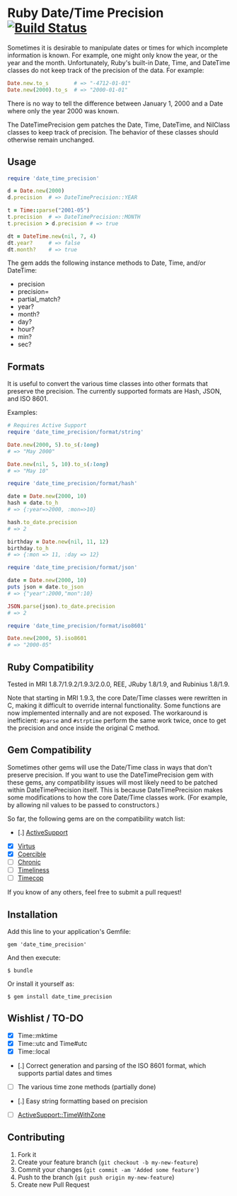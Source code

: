 # Ruby Date/Time Precision [![Build Status](https://travis-ci.org/Spokeo/date_time_precision.png?branch=master)](https://travis-ci.org/Spokeo/date_time_precision)

Sometimes it is desirable to manipulate dates or times for which incomplete information is known.
For example, one might only know the year, or the year and the month.
Unfortunately, Ruby's built-in Date, Time, and DateTime classes do not keep track of the precision of the data.
For example:

```ruby
Date.new.to_s        # => "-4712-01-01"
Date.new(2000).to_s  # => "2000-01-01"
```

There is no way to tell the difference between January 1, 2000 and a Date where only the year 2000 was known.

The DateTimePrecision gem patches the Date, Time, DateTime, and NilClass classes to keep track of precision.
The behavior of these classes should otherwise remain unchanged.

## Usage

```ruby
require 'date_time_precision'

d = Date.new(2000)
d.precision  # => DateTimePrecision::YEAR

t = Time::parse("2001-05")
t.precision  # => DateTimePrecision::MONTH
t.precision > d.precision # => true

dt = DateTime.new(nil, 7, 4)
dt.year?     # => false
dt.month?    # => true
```

The gem adds the following instance methods to Date, Time, and/or DateTime:

*    precision
*    precision=
*    partial_match?
*    year?
*    month?
*    day?
*    hour?
*    min?
*    sec?

## Formats

It is useful to convert the various time classes into other formats that preserve the precision.
The currently supported formats are Hash, JSON, and ISO 8601.

Examples:

```ruby
# Requires Active Support
require 'date_time_precision/format/string'

Date.new(2000, 5).to_s(:long)
# => "May 2000"

Date.new(nil, 5, 10).to_s(:long)
# => "May 10"
```

```ruby
require 'date_time_precision/format/hash'

date = Date.new(2000, 10)
hash = date.to_h
# => {:year=>2000, :mon=>10}

hash.to_date.precision
# => 2

birthday = Date.new(nil, 11, 12)
birthday.to_h
# => {:mon => 11, :day => 12}
```

```ruby
require 'date_time_precision/format/json'

date = Date.new(2000, 10)
puts json = date.to_json
# => {"year":2000,"mon":10}

JSON.parse(json).to_date.precision
# => 2
```

```ruby
require 'date_time_precision/format/iso8601'

Date.new(2000, 5).iso8601
# => "2000-05"
```

## Ruby Compatibility

Tested in MRI 1.8.7/1.9.2/1.9.3/2.0.0, REE, JRuby 1.8/1.9, and Rubinius 1.8/1.9.

Note that starting in MRI 1.9.3, the core Date/Time classes were rewritten in C, making it difficult to
override internal functionality. Some functions are now implemented internally and are not exposed.
The workaround is inefficient: `#parse` and `#strptime` perform the same work twice, once to get the precision and once inside the original C method.

## Gem Compatibility

Sometimes other gems will use the Date/Time class in ways that don't preserve precision. If you want to use the DateTimePrecision gem with these
gems, any compatibility issues will most likely need to be patched within DateTimePrecision itself. This is because DateTimePrecision makes some
modifications to how the core Date/Time classes work. (For example, by allowing nil values to be passed to constructors.)

So far, the following gems are on the compatibility watch list:

 - [.] [ActiveSupport](https://github.com/rails/rails/tree/master/activesupport)
 - [x] [Virtus](https://github.com/solnic/virtus)
 - [x] [Coercible](https://github.com/solnic/coercible)
 - [ ] [Chronic](https://github.com/mojombo/chronic)
 - [ ] [Timeliness](https://github.com/adzap/timeliness)
 - [ ] [Timecop](https://github.com/travisjeffery/timecop)

If you know of any others, feel free to submit a pull request!

## Installation

Add this line to your application's Gemfile:

    gem 'date_time_precision'

And then execute:

    $ bundle

Or install it yourself as:

    $ gem install date_time_precision

## Wishlist / TO-DO

 - [x] Time::mktime
 - [x] Time::utc and Time#utc
 - [x] Time::local
 - [.] Correct generation and parsing of the ISO 8601 format, which supports partial dates and times
 - [ ] The various time zone methods (partially done)
 - [.] Easy string formatting based on precision
 - [ ] [ActiveSupport::TimeWithZone](http://apidock.com/rails/ActiveSupport/TimeWithZone)

## Contributing

1. Fork it
2. Create your feature branch (`git checkout -b my-new-feature`)
3. Commit your changes (`git commit -am 'Added some feature'`)
4. Push to the branch (`git push origin my-new-feature`)
5. Create new Pull Request
